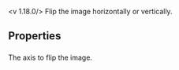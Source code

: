 <v 1.18.0/>
Flip the image horizontally or vertically.

## Properties

### <junc axis>
The axis to flip the image.
